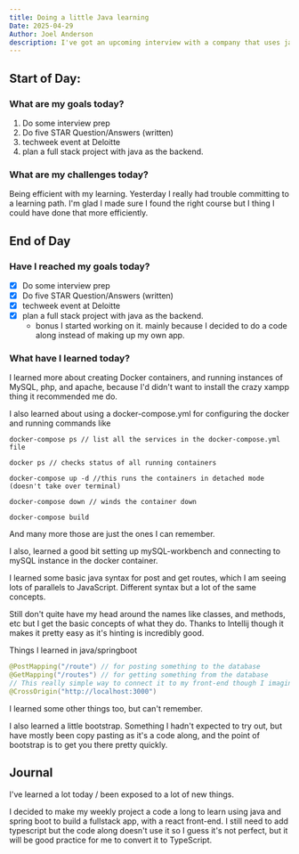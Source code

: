 ```yaml
---
title: Doing a little Java learning
Date: 2025-04-29
Author: Joel Anderson
description: I've got an upcoming interview with a company that uses java on the backend, just doing a little learning to see what it's about.
---
```


## Start of Day:

### What are my goals today?
1. Do some interview prep
2. Do five STAR Question/Answers (written)
3. techweek event at Deloitte
4. plan a full stack project with java as the backend.

### What are my challenges today?
Being efficient with my learning. Yesterday I really had trouble committing to a learning path. I'm glad I made sure I found the right course but I thing I could have done that more efficiently.

## End of Day

### Have I reached my goals today?
- [x] Do some interview prep
- [x] Do five STAR Question/Answers (written)
- [x] techweek event at Deloitte
- [x] plan a full stack project with java as the backend.
  - bonus I started working on it. mainly because I decided to do a code along instead of making up my own app.

### What have I learned today?
I learned more about creating Docker containers, and running instances of MySQL, php, and apache, because I'd didn't want to install the crazy xampp thing it recommended me do.

I also learned about using a docker-compose.yml for configuring the docker and running commands like
``` commandline
docker-compose ps // list all the services in the docker-compose.yml file

docker ps // checks status of all running containers

docker-compose up -d //this runs the containers in detached mode (doesn't take over terminal)

docker-compose down // winds the container down

docker-compose build
```

And many more those are just the ones I can remember.

I also, learned a good bit setting up mySQL-workbench and connecting to mySQL instance in the docker container.

I learned some basic java syntax for post and get routes, which I am seeing lots of parallels to JavaScript. Different syntax but a lot of the same concepts.

Still don't quite have my head around the names like classes, and methods, etc but I get the basic concepts of what they do. Thanks to Intellij though it makes it pretty easy as it's hinting is incredibly good.

Things I learned in java/springboot
``` java
@PostMapping("/route") // for posting something to the database
@GetMapping("/routes") // for getting something from the database
// This really simple way to connect it to my front-end though I imaging when I host it on render I'll need to change it.
@CrossOrigin("http://localhost:3000")
```

I learned some other things too, but can't remember.

I also learned a little bootstrap. Something I hadn't expected to try out, but have mostly been copy pasting as it's a code along, and the point of bootstrap is to get you there pretty quickly.


## Journal
I've learned a lot today / been exposed to a lot of new things.

I decided to make my weekly project a code a long to learn using java and spring boot to build a fullstack app, with a react front-end. I still need to add typescript but the code along doesn't use it so I guess it's not perfect, but it will be good practice for me to convert it to TypeScript.

